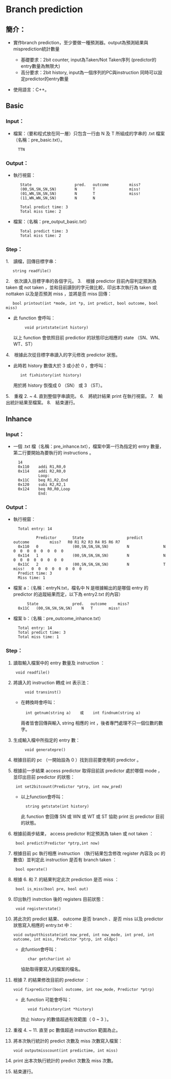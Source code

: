 # Branch prediction
## 簡介：  
* 實作branch prediction，至少要做一種預測器。output為預測結果與misprediction統計數量

    * 基礎要求：2bit counter, input為Taken/Not Taken序列 (predictor的entry數量為無限大)
    * 高分要求：2bit history, input為一個序列的PC與instruction 同時可以設定predictor的entry數量
* 使用語言：C++。


## Basic
### Input：
* 檔案：（要和程式放在同一層）只包含一行由 N 及 T 所組成的字串的 .txt 檔案（名稱：pre_basic.txt）。

        TTN
### Output：  
   * 執行視窗：
            
            State                   pred.   outcome         miss?
            (00,SN,SN,SN,SN)        N       T               miss!
            (01,WN,SN,SN,SN)        N       T               miss!
            (11,WN,WN,SN,SN)        N       N

            Total predict time: 3
            Total miss time: 2
   * 檔案：（名稱：pre_output_basic.txt）
    
            Total predict time: 3
            Total miss time: 2
### Step：  
1.　讀檔，回傳目標字串：

       string readfile() 

2.　依次讀入目標字串的各個字元。
3.　根據 predictor 目前內容判定預測為 taken 或 not taken ，並和目前讀到的字元做比較，印出本次執行為 taken 或 nottaken 以及是否預測 miss ，並將是否 miss 回傳：

       bool printout(int *mode, int *p, int predict, bool outcome, bool miss) 
    

*  此 function 會呼叫：

 
            void printstate(int history) 
            
    以上 function 會依照目前 predictior 的狀態印出相應的 state （SN、WN、WT、ST）

4.　根據此次從目標字串讀入的字元修改 predictor 狀態。
*    此時若 history 數值大於 3 或小於 0 ，會呼叫：
    
            int fixhistory(int history) 
        
        用於將 history 恢復成 0 （SN） 或 3 （ST）。

5.　重複 2. ~ 4. 直到整個字串讀完。
6.　將統計結果 print 在執行視窗。
7.　輸出統計結果至檔案。
8.　結束運行。     
## Inhance
### Input：
* 一個 .txt 檔（名稱：pre_inhance.txt），檔案中第一行為指定的 entry 數量，第二行要開始為要執行的 instructions 。

        14
        0x110    addi R1,R0,0
        0x114    addi R2,R0,0
                 Loop:
        0x11C    beq R1,R2,End
        0x120    subi R2,R2,1
        0x124    beq R0,R0,Loop
	             End:
### Output：  
* 執行視窗：
            
        Total entry: 14

                Predictor       State                   predict         outcome         miss?   R0 R1 R2 R3 R4 R5 R6 R7
        0x110   0               (00,SN,SN,SN,SN)        N               N                       0  0  0  0  0  0  0  0
        0x114   1               (00,SN,SN,SN,SN)        N               N                       0  0  0  0  0  0  0  0
        0x11C   2               (00,SN,SN,SN,SN)        N               T               miss!   0  0  0  0  0  0  0  0
        Predict time: 3
        Miss time: 1
* 檔案 a：（名稱：entryN.txt，檔名中 N 是根據輸出的是哪個 entry 的 predictor 的追蹤結果而定，以下為 entry2.txt 的內容）
    
        	State		    	pred.	outcome	    miss?	
        0x11C	(00,SN,SN,SN,SN)	N	T	    miss!

* 檔案 b：（名稱：pre_outcome_inhance.txt）

        Total entry: 14
        Total predict time: 3
        Total miss time: 1


### Step：
1. 讀取輸入檔案中的 entry 數量及 instruction ：

        void readfile() 
2. 將讀入的 instruction 轉成 int 表示法：

            void transinst()
        
    * 在轉換時會呼叫：

            int getnum(string a)    或    int findnum(string a)
        兩者皆會回傳與輸入 string 相應的 int ，後者專門處理不只一個位數的數字。

3. 生成輸入檔中所指定的 entry 數：

            void generatepre()
4. 根據目前的 pc （一開始設為 0 ）找到目前要使用的 predictor 。
5. 根據前一步結果 access predictor 取得目前該 predictor 處於哪個 mode ，並印出目前 predictor 的狀態：
            
        int set2bitcount(Predictor *ptrp, int now_pred)
    * 以上function會呼叫：

            string getstate(int history) 

        此 function 會回傳 SN 或 WN 或 WT 或 ST 協助 print 出 predictor 目前的狀態。

6. 根據前兩步結果， access predictor 判定預測為 taken 或 not taken ：

        bool predict(Predictor *ptrp,int now)

7. 根據目前 pc 執行相應 instruction （執行結果包含修改 register 內容及 pc 的數值）並判定此 instruction 是否有 branch taken ：

        bool operate()
    
8. 根據 6. 和 7. 的結果判定此次 prediction 是否 miss ：

        bool is_miss(bool pre, bool out)

9. 印出執行 instrction 後的 registers 目前狀態：

        void registerstate()

10. 將此次的 predict 結果、 outcome 是否 branch 、是否 miss 以及 predictor 狀態寫入相應的 entry.txt 中：

        void outputthisstate(int now_pred, int now_mode, int pred, int outcome, int miss, Predictor *ptrp, int oldpc)
    
    *    此funtion會呼叫：

                char getchar(int a)
            協助取得要寫入的檔案的檔名。
    
11. 根據 7. 的結果修改目前的 predictor ：

        void fixpredictor(bool outcome, int now_mode, Predictor *ptrp)

    *    此 function 可能會呼叫：

                void fixhistory(int *history) 
            防止 history 的數值超過有效範圍（ 0 ~ 3 ）。
12. 重複 4. ~ 11. 直至 pc 數值超過 instruction 範圍為止。
13. 將本次執行統計的 predict 次數及 miss 次數寫入檔案：

		void outputmisscount(int predictime, int miss)
            
14. print 出本次執行統計的 predict 次數及 miss 次數。
15. 結束運行。

